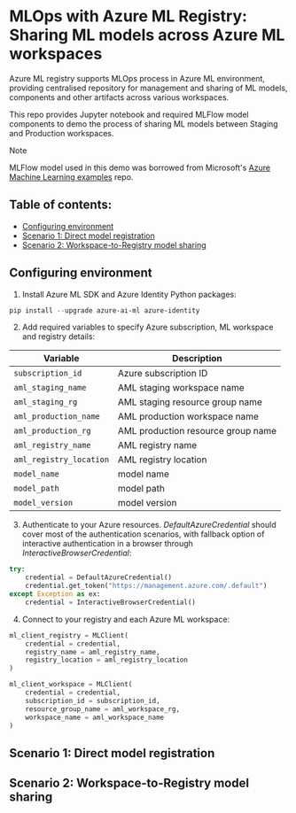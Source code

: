 # MLOps with Azure ML Registry: Sharing ML models across Azure ML workspaces

Azure ML registry supports MLOps process in Azure ML environment, providing centralised repository for management and sharing of ML models, components and other artifacts across various workspaces.

This repo provides Jupyter notebook and required MLFlow model components to demo the process of sharing ML models between Staging and Production workspaces.

> [!NOTE]
> MLFlow model used in this demo was borrowed from Microsoft's [Azure Machine Learning examples](https://github.com/Azure/azureml-examples) repo.

## Table of contents:
- [Configuring environment](#configuring-environment)
- [Scenario 1: Direct model registration](#scenario-1-direct-model-registration)
- [Scenario 2: Workspace-to-Registry model sharing](#scenario-2-workspace-to-registry-model-sharing)

## Configuring environment
1. Install Azure ML SDK and Azure Identity Python packages:
``` PowerShell
pip install --upgrade azure-ai-ml azure-identity
```
2. Add required variables to specify Azure subscription, ML workspace and registry details:

| Variable | Description |
| --- | --- |
| ```subscription_id``` | Azure subscription ID |
| ```aml_staging_name``` | AML staging workspace name |
| ```aml_staging_rg``` | AML staging resource group name |
| ```aml_production_name``` | AML production workspace name |
| ```aml_production_rg``` | AML production resource group name |
| ```aml_registry_name``` | AML registry name |
| ```aml_registry_location``` | AML registry location |
| ```model_name``` | model name |
| ```model_path``` | model path |
| ```model_version``` | model version |

3. Authenticate to your Azure resources. *DefaultAzureCredential* should cover most of the authentication scenarios, with fallback option of interactive authentication in a browser through *InteractiveBrowserCredential*:
``` Python
try:
    credential = DefaultAzureCredential()
    credential.get_token("https://management.azure.com/.default")
except Exception as ex:
    credential = InteractiveBrowserCredential()
```
4. Connect to your registry and each Azure ML workspace:
``` Python
ml_client_registry = MLClient(
    credential = credential,
    registry_name = aml_registry_name,
    registry_location = aml_registry_location
)

ml_client_workspace = MLClient(
    credential = credential,
    subscription_id = subscription_id,
    resource_group_name = aml_workspace_rg,
    workspace_name = aml_workspace_name
)
```

## Scenario 1: Direct model registration

## Scenario 2: Workspace-to-Registry model sharing
